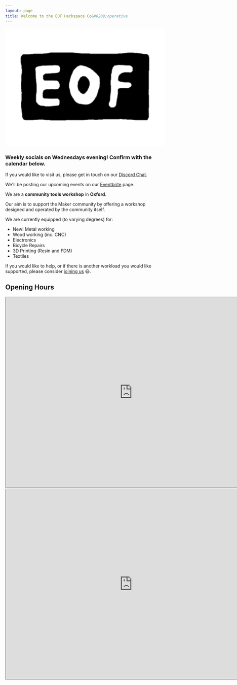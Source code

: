 ```yaml
---
layout: page
title: Welcome to the EOF Hackspace Co&#8209;operative
---
```

<link rel="stylesheet" href="./assets/css/custom.css">

<div class="title-logo-container">
  <img alt="EOF Workshop Co-op" src="./assets/img/logo.jpg" class="title-logo" />
</div>

<div class="notice-banner">
<h3>
Weekly socials on Wednesdays evening! Confirm with the calendar below. 
</h3>
<p>
If you would like to visit us, please get in touch on our <a href="https://join-chat.eof.org.uk">Discord Chat</a>.
</p>
<p>
We'll be posting our upcoming events on our <a href="https://www.eventbrite.co.uk/o/eof-hackspace-oxford-35612272033">Eventbrite</a> page.
</p>
</div>

We are a **community tools workshop** in **Oxford**.

Our aim is to support the Maker community by offering a workshop designed and operated by the community itself.

We are currently equipped (to varying degrees) for:

* New! Metal working
* Wood working (inc. CNC)
* Electronics
* Bicycle Repairs
* 3D Printing (Resin and FDM)
* Textiles

If you would like to help, or if there is another workload you would like supported, please consider [joining us](/how-to-join/) 😃.

## Opening Hours

<div class="opening-hours-container portrait-only">
  <iframe src="https://calendar.google.com/calendar/embed?height=600&wkst=2&bgcolor=%23ffffff&ctz=Europe%2FLondon&showDate=1&src=b3RncnBvOGltbGdobWI5Z2k0dmZzZDlyMWNAZ3JvdXAuY2FsZW5kYXIuZ29vZ2xlLmNvbQ&color=%237986CB" style="border:solid 1px #777" width="800" height="600" frameborder="0" scrolling="no">

  Please consult our [Calendar](https://calendar.google.com/calendar/embed?src=otgrpo8imlghmb9gi4vfsd9r1c%40group.calendar.google.com&ctz=Europe%2FLondon)

  </iframe>
</div>

<div class="opening-hours-container landscape-only">
  <iframe src="https://calendar.google.com/calendar/embed?height=600&wkst=2&bgcolor=%23ffffff&ctz=Europe%2FLondon&showDate=1&src=b3RncnBvOGltbGdobWI5Z2k0dmZzZDlyMWNAZ3JvdXAuY2FsZW5kYXIuZ29vZ2xlLmNvbQ&color=%237986CB" style="border:solid 1px #777" width="800" height="600" frameborder="0" scrolling="no">

  Please consult our [Calendar](https://calendar.google.com/calendar/embed?src=otgrpo8imlghmb9gi4vfsd9r1c%40group.calendar.google.com&ctz=Europe%2FLondon)

  </iframe>
